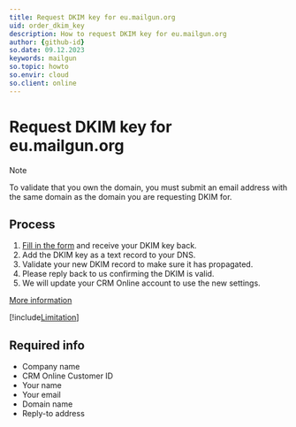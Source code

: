 ```yaml
---
title: Request DKIM key for eu.mailgun.org
uid: order_dkim_key
description: How to request DKIM key for eu.mailgun.org
author: {github-id}
so.date: 09.12.2023
keywords: mailgun
so.topic: howto
so.envir: cloud
so.client: online
---
```


# Request DKIM key for eu.mailgun.org

> [!NOTE]
> To validate that you own the domain, you must submit an email address with the same domain as the domain you are requesting DKIM for.

## Process

1. [Fill in the form][2] and receive your DKIM key back.
2. Add the DKIM key as a text record to your DNS.
3. Validate your new DKIM record to make sure it has propagated.
4. Please reply back to us confirming the DKIM is valid.
5. We will update your CRM Online account to use the new settings.

[More information][1]

[!include[Limitation](../includes/multiple-dkims.md )]

## Required info

* Company name
* CRM Online Customer ID
* Your name
* Your email
* Domain name
* Reply-to address

<!-- Referenced links -->
[1]: set-up.md
[2]: https://community.superoffice.com/order-dkim/
